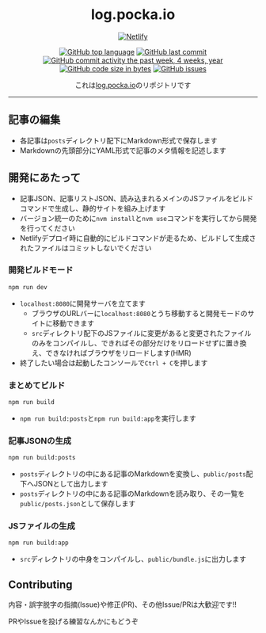 <div align="center">
    
# log.pocka.io

[![Netlify](https://www.netlify.com/img/global/badges/netlify-dark.svg)](https://www.netlify.com)

[![GitHub top language](https://img.shields.io/github/languages/top/pocka/log.pocka.io.svg)]()
[![GitHub last commit](https://img.shields.io/github/last-commit/pocka/log.pocka.io.svg)]()
[![GitHub commit activity the past week, 4 weeks, year](https://img.shields.io/github/commit-activity/y/pocka/log.pocka.io.svg)]()
[![GitHub code size in bytes](https://img.shields.io/github/languages/code-size/pocka/log.pocka.io.svg)]()
[![GitHub issues](https://img.shields.io/github/issues/pocka/log.pocka.io.svg)]()

これは[log.pocka.io](https://log.pocka.io)のリポジトリです

</div>

---

## 記事の編集

+ 各記事は`posts`ディレクトリ配下にMarkdown形式で保存します
+ Markdownの先頭部分にYAML形式で記事のメタ情報を記述します

## 開発にあたって

+ 記事JSON、記事リストJSON、読み込まれるメインのJSファイルをビルドコマンドで生成し、静的サイトを組み上げます
+ バージョン統一のために`nvm install`と`nvm use`コマンドを実行してから開発を行ってください
+ Netlifyデプロイ時に自動的にビルドコマンドが走るため、ビルドして生成されたファイルはコミットしないでください

### 開発ビルドモード

```sh
npm run dev
```

+ `localhost:8080`に開発サーバを立てます
    - ブラウザのURLバーに`localhost:8080`とうち移動すると開発モードのサイトに移動できます
    - `src`ディレクトリ配下のJSファイルに変更があると変更されたファイルのみをコンパイルし、できればその部分だけをリロードせずに置き換え、できなければブラウザをリロードします(HMR)
+ 終了したい場合は起動したコンソールで`Ctrl + C`を押します

### まとめてビルド

```sh
npm run build
```

+ `npm run build:posts`と`npm run build:app`を実行します

### 記事JSONの生成

```sh
npm run build:posts
```

+ `posts`ディレクトリの中にある記事のMarkdownを変換し、`public/posts`配下へJSONとして出力します
+ `posts`ディレクトリの中にある記事のMarkdownを読み取り、その一覧を`public/posts.json`として保存します

### JSファイルの生成

```sh
npm run build:app
```

+ `src`ディレクトリの中身をコンパイルし、`public/bundle.js`に出力します

## Contributing

内容・誤字脱字の指摘(Issue)や修正(PR)、その他Issue/PRは大歓迎です!!

PRやIssueを投げる練習なんかにもどうぞ
